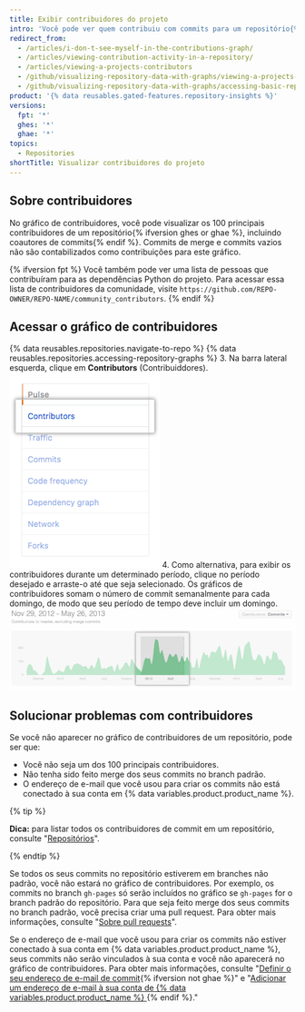 ```yaml
---
title: Exibir contribuidores do projeto
intro: 'Você pode ver quem contribuiu com commits para um repositório{% ifversion fpt %} e as dependências dele{% endif %}.'
redirect_from:
  - /articles/i-don-t-see-myself-in-the-contributions-graph/
  - /articles/viewing-contribution-activity-in-a-repository/
  - /articles/viewing-a-projects-contributors
  - /github/visualizing-repository-data-with-graphs/viewing-a-projects-contributors
  - /github/visualizing-repository-data-with-graphs/accessing-basic-repository-data/viewing-a-projects-contributors
product: '{% data reusables.gated-features.repository-insights %}'
versions:
  fpt: '*'
  ghes: '*'
  ghae: '*'
topics:
  - Repositories
shortTitle: Visualizar contribuidores do projeto
---
```


## Sobre contribuidores

No gráfico de contribuidores, você pode visualizar os 100 principais contribuidores de um repositório{% ifversion ghes or ghae %}, incluindo coautores de commits{% endif %}. Commits de merge e commits vazios não são contabilizados como contribuições para este gráfico.

{% ifversion fpt %}
Você também pode ver uma lista de pessoas que contribuíram para as dependências Python do projeto. Para acessar essa lista de contribuidores da comunidade, visite `https://github.com/REPO-OWNER/REPO-NAME/community_contributors`.
{% endif %}

## Acessar o gráfico de contribuidores

{% data reusables.repositories.navigate-to-repo %}
{% data reusables.repositories.accessing-repository-graphs %}
3. Na barra lateral esquerda, clique em **Contributors** (Contribuiddores). ![Aba de colaboradores](/assets/images/help/graphs/contributors_tab.png)
4. Como alternativa, para exibir os contribuidores durante um determinado período, clique no período desejado e arraste-o até que seja selecionado. Os gráficos de contribuidores somam o número de commit semanalmente para cada domingo, de modo que seu período de tempo deve incluir um domingo. ![Intervalo de tempo selecionado no gráfico de contribuidores](/assets/images/help/graphs/repo_contributors_click_drag_graph.png)

## Solucionar problemas com contribuidores

Se você não aparecer no gráfico de contribuidores de um repositório, pode ser que:
- Você não seja um dos 100 principais contribuidores.
- Não tenha sido feito merge dos seus commits no branch padrão.
- O endereço de e-mail que você usou para criar os commits não está conectado à sua conta em {% data variables.product.product_name %}.

{% tip %}

**Dica:** para listar todos os contribuidores de commit em um repositório, consulte "[Repositórios](/rest/reference/repos#list-contributors)".

{% endtip %}

Se todos os seus commits no repositório estiverem em branches não padrão, você não estará no gráfico de contribuidores. Por exemplo, os commits no branch `gh-pages` só serão incluídos no gráfico se `gh-pages` for o branch padrão do repositório. Para que seja feito merge dos seus commits no branch padrão, você precisa criar uma pull request. Para obter mais informações, consulte "[Sobre pull requests](/articles/about-pull-requests)".

Se o endereço de e-mail que você usou para criar os commits não estiver conectado à sua conta em {% data variables.product.product_name %}, seus commits não serão vinculados à sua conta e você não aparecerá no gráfico de contribuidores. Para obter mais informações, consulte "[Definir o seu endereço de e-mail de commit](/articles/setting-your-commit-email-address){% ifversion not ghae %}" e "[Adicionar um endereço de e-mail à sua conta de {% data variables.product.product_name %} ](/articles/adding-an-email-address-to-your-github-account){% endif %}."
